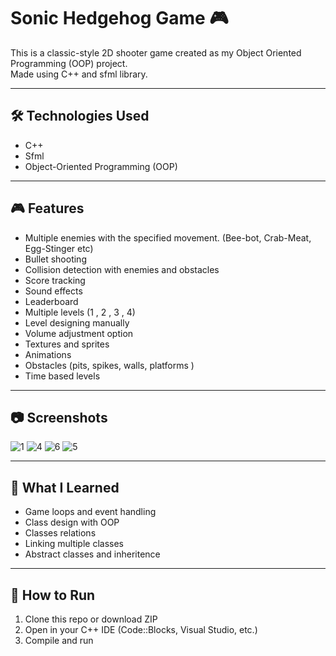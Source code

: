 # Sonic Hedgehog Game 🎮

This is a classic-style 2D shooter game created as my Object Oriented Programming (OOP) project.  
Made using C++ and sfml library.

---

## 🛠️ Technologies Used
- C++
- Sfml 
- Object-Oriented Programming (OOP)

---

## 🎮 Features
- Multiple enemies with the specified movement. (Bee-bot, Crab-Meat, Egg-Stinger etc) 
- Bullet shooting
- Collision detection with enemies and obstacles
- Score tracking
- Sound effects
- Leaderboard
- Multiple levels (1 , 2 , 3 , 4)
- Level designing manually
- Volume adjustment option
- Textures and sprites
- Animations
- Obstacles (pits, spikes, walls, platforms )
- Time based levels
---

## 📷 Screenshots
![1](https://github.com/user-attachments/assets/44813cbb-0e8e-4577-88d6-bb9130f6f9ba)
![4](https://github.com/user-attachments/assets/bab37aea-8437-4707-9ddf-0810ce366cc9)
![6](https://github.com/user-attachments/assets/6933bdd7-97d8-41c3-9be1-b479952914a0)
![5](https://github.com/user-attachments/assets/ba4eb958-5638-4283-b5ba-5b304d07facc)

---

## 🧠 What I Learned
- Game loops and event handling
- Class design with OOP
- Classes relations
- Linking multiple classes
- Abstract classes and inheritence

---

## 📂 How to Run
1. Clone this repo or download ZIP
2. Open in your C++ IDE (Code::Blocks, Visual Studio, etc.)
3. Compile and run
